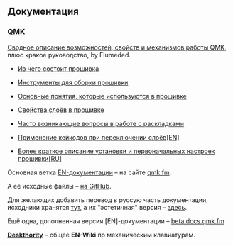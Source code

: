 ## Документация 

### QMK

[Сводное описание возможностей, свойств и механизмов работы QMK](https://github.com/Flumeded/ru_mech/blob/master/docs/QMK.md), плюс кракое руководство, by Flumeded.

- [Из чего состоит прошивка](https://github.com/qmk/qmk_firmware/blob/master/docs/ru-ru/getting_started_introduction.md)  
- [Инструменты для сборки прошивки](https://docs.qmk.fm/#/ru-ru/getting_started_build_tools)
  
- [Основные понятия, которые используются в прошивке](https://golos.id/ru--kompxyutery/@irronyx/3-ponyatiinye-sosny-klaviaturnykh-proshivok)  
- [Свойства слоёв в прошивке](https://github.com/oleg-rnd/qmk_firmware/blob/master/docs/ru-ru/feature_layers.md)  
- [Часто возникающие вопросы в работе с раскладками](https://github.com/oleg-rnd/qmk_firmware/blob/master/docs/ru-ru/faq_keymap.md)

- [Применение кейкодов при переключении слоёв[EN]](https://docs.qmk.fm/#/feature_advanced_keycodes?id=switching-and-toggling-layers)  
- [Более краткое описание установки и первоначальных настроек прошивки[RU]](https://docs.qmk.fm/#/ru-ru/newbs_getting_started) 

Основная ветка [EN-документации](https://docs.qmk.fm/) – на сайте [qmk.fm](https://qmk.fm/).  
  
А её исходные файлы – [на GitHub](https://github.com/qmk/qmk_firmware/tree/master/docs/).  

Для желающих добавить перевод в руссую часть документации, исходники хранятся [тут](https://github.com/qmk/qmk_firmware/tree/master/docs/ru-ru), а их "эстетичная" версия – [здесь](https://docs.qmk.fm/#/ru-ru/).
  
  
Ещё одна, дополненная версия [EN]-документации – [beta.docs.qmk.fm](https://beta.docs.qmk.fm/)  

**[Deskthority](https://deskthority.net/wiki/Main_Page)** – общее **EN-Wiki** по механическим клавиатурам.
